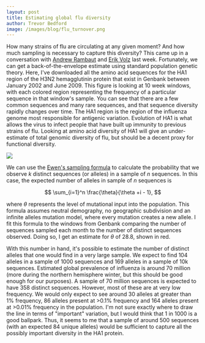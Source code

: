 ```yaml
---
layout: post
title: Estimating global flu diversity
author: Trevor Bedford
image: /images/blog/flu_turnover.png
---
```


How many strains of flu are circulating at any given moment?  And how much sampling is necessary to capture this diversity?  This came up in a conversation with [Andrew Rambaut](http://tree.bio.ed.ac.uk/people/arambaut/) and [Erik Volz](http://www.erikvolz.info/) last week.  Fortunately, we can get a back-of-the-envelope estimate using standard population genetic theory.  Here, I've downloaded all the amino acid sequences for the HA1 region of the H3N2 hemagglutinin protein that exist in Genbank between January 2002 and June 2009.  This figure is looking at 10 week windows, with each colored region representing the frequency of a particular sequence in that window's sample.  You can see that there are a few common sequences and many rare sequences, and that sequence diversity rapidly changes over time.  The HA1 region is the region of the influenza genome most responsible for antigenic variation.  Evolution of HA1 is what allows the virus to infect people that have built up immunity to previous strains of flu.  Looking at amino acid diversity of HA1 will give an under-estimate of total genomic diversity of flu, but should be a decent proxy for functional diversity.

![](/images/blog/samples_vs_types.png)	

We can use the [Ewen's sampling formula](http://en.wikipedia.org/wiki/Ewens's_sampling_formula) to calculate the probability that we observe <i>k</i> distinct sequences (or alleles) in a sample of <i>n</i> sequences.  In this case, the expected number of alleles in sample of <i>n</i> sequences is

$$ \sum_{i=1}^n \frac{\theta}{\theta +i - 1}, $$

where <i>&theta;</i> represents the level of mutational input into the population.  This formula assumes neutral demography, no geographic subdivision and an infinite alleles mutation model, where every mutation creates a new allele.  I fit this formula to the windows from Genbank comparing the number of sequences sampled each month to the number of distinct sequences observed.  Doing so, I get an estimate for <i>&theta;</i> of 28.8, shown in red.

With this number in hand, it's possible to estimate the number of distinct alleles that one would find in a very large sample.  We expect to find 104 alleles in a sample of 1000 sequences and 169 alleles in a sample of 10k sequences.  Estimated global prevalence of influenza is around 70 million (more during the northern hemisphere winter, but this should be good enough for our purposes).  A sample of 70 million sequences is expected to have 358 distinct sequences.  However, most of these are at very low frequency.  We would only expect to see around 30 alleles at greater than 1% frequency, 86 alleles present at >0.1% frequency and 164 alleles present at >0.01% frequency in the population.  I'm not sure exactly where to draw the line in terms of "important" variation, but I would think that 1 in 1000 is a good ballpark.  Thus, it seems to me that a sample of around 500 sequences (with an expected 84 unique alleles) would be sufficient to capture all the possibly important diversity in the HA1 protein.
